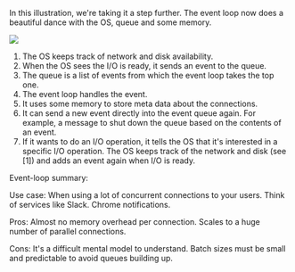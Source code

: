 In this illustration, we're taking it a step further. The event loop now does a beautiful dance with the OS, queue and some memory.

![](https://raw.githubusercontent.com/Codevolve/next/master/courses/community/Ruby%20Magic/assets/event-loops.svg?sanitize=true)

1. The OS keeps track of network and disk availability.
2. When the OS sees the I/O is ready, it sends an event to the queue.
3. The queue is a list of events from which the event loop takes the top one.
4. The event loop handles the event.
5. It uses some memory to store meta data about the connections.
6. It can send a new event directly into the event queue again. For example, a message to shut down the queue based on the contents of an event.
7. If it wants to do an I/O operation, it tells the OS that it's interested in a specific I/O operation. The OS keeps track of the network and disk (see [1]) and adds an event again when I/O is ready.

Event-loop summary: 

Use case: When using a lot of concurrent connections to your users. Think of services like Slack. Chrome notifications.

Pros: Almost no memory overhead per connection. 
Scales to a huge number of parallel connections.

Cons: It's a difficult mental model to understand. 
Batch sizes must be small and predictable to avoid queues building up.
